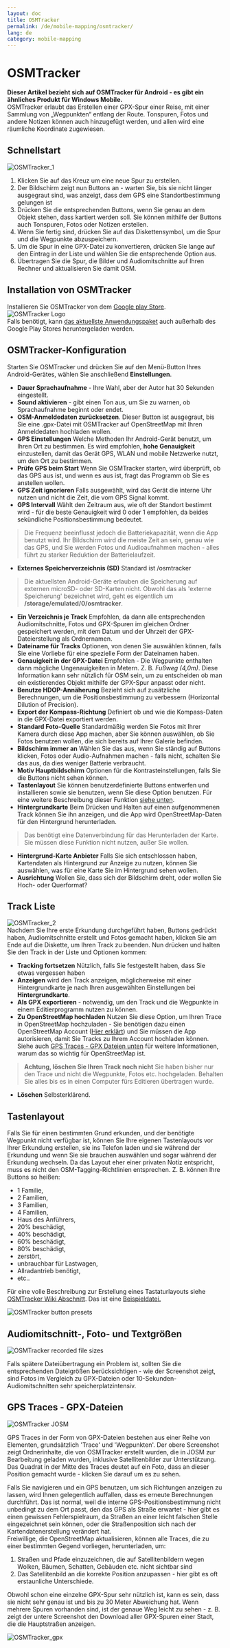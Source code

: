 ```yaml
---
layout: doc
title: OSMTracker
permalink: /de/mobile-mapping/osmtracker/
lang: de
category: mobile-mapping
---
```


OSMTracker
==============

  
**Dieser Artikel bezieht sich auf OSMTracker für Android - es gibt ein ähnliches Produkt für Windows Mobile.**  
OSMTracker erlaubt das Erstellen einer GPX-Spur einer Reise, mit einer Sammlung von „Wegpunkten“ entlang der Route. Tonspuren, Fotos und andere Notizen können auch hinzugefügt werden, und allen wird eine räumliche Koordinate zugewiesen.

Schnellstart
-----------

![OSMTracker_1][]  

1. Klicken Sie auf das Kreuz um eine neue Spur zu erstellen.  
2. Der Bildschirm zeigt nun Buttons an - warten Sie, bis sie nicht länger ausgegraut sind, was anzeigt, dass dem GPS eine Standortbestimmung gelungen ist  
3. Drücken Sie die entsprechenden Buttons, wenn Sie genau an dem Objekt stehen, dass kartiert werden soll. Sie können mithilfe der Buttons auch Tonspuren, Fotos oder Notizen erstellen.  
4. Wenn Sie fertig sind, drücken Sie auf das Diskettensymbol, um die Spur und die Wegpunkte abzuspeichern.  
5. Um die Spur in eine GPX-Datei zu konvertieren, drücken Sie lange auf den Eintrag in der Liste und wählen Sie die entsprechende Option aus.  
6. Übertragen Sie die Spur, die Bilder und Audiomitschnitte auf Ihren Rechner und aktualisieren Sie damit OSM.  


Installation von OSMTracker
-------------------------

Installieren Sie OSMTracker von dem [Google play Store](https://play.google.com/store/apps/details?id=me.guillaumin.android.osmtracker).  
![OSMTracker Logo][]  
Falls benötigt, kann [das aktuellste Anwendungspaket](https://drive.google.com/folderview?id=0BxxhTXmYjyeSSjg1MFhJWnJLams#list) auch außerhalb des Google Play Stores heruntergeladen werden.  


OSMTracker-Konfiguration
------------------------

Starten Sie OSMTracker und drücken Sie auf den Menü-Button Ihres Android-Gerätes, wählen Sie anschließend **Einstellungen**.  

- **Dauer Sprachaufnahme** - Ihre Wahl, aber der Autor hat 30 Sekunden eingestellt.  
- **Sound aktivieren** - gibt einen Ton aus, um Sie zu warnen, ob Sprachaufnahme beginnt oder endet.  
- **OSM-Anmeldedaten zurücksetzen**. Dieser Button ist ausgegraut, bis Sie eine .gpx-Datei mit OSMTracker auf OpenStreetMap mit Ihren Anmeldedaten hochladen wollen.  
- **GPS Einstellungen** Welche Methoden Ihr Android-Gerät benutzt, um Ihren Ort zu bestimmen. Es wird empfohlen, **hohe Genauigkeit** einzustellen, damit das Gerät GPS, WLAN und mobile Netzwerke nutzt, um den Ort zu bestimmen.  
- **Prüfe GPS beim Start** Wenn Sie OSMTracker starten, wird überprüft, ob das GPS aus ist, und wenn es aus ist, fragt das Programm ob Sie es anstellen wollen.
- **GPS Zeit ignorieren** Falls ausgewählt, wird das Gerät die interne Uhr nutzen und nicht die Zeit, die vom GPS Signal kommt.  
- **GPS Intervall** Wählt den Zeitraum aus, wie oft der Standort bestimmt wird - für die beste Genauigkeit wird 0 oder 1 empfohlen, da beides sekündliche Positionsbestimmung bedeutet.  

> Die Frequenz beeinflusst jedoch die Batteriekapazität, wenn die App benutzt wird. Ihr Bildschirm wird die meiste Zeit an sein, genau wie das GPS, und Sie werden Fotos und Audioaufnahmen machen - alles führt zu starker Reduktion der Batterielaufzeit.  

- **Externes Speicherverzeichnis (SD)** Standard ist /osmtracker  

> Die aktuellsten Android-Geräte erlauben die Speicherung auf externen microSD- oder SD-Karten nicht. Obwohl das als 'externe Speicherung' bezeichnet wird, geht es eigentlich um **/storage/emulated/0/osmtracker**.  

- **Ein Verzeichnis je Track** Empfohlen, da dann alle entsprechenden Audiomitschnitte, Fotos und GPX-Spuren im gleichen Ordner gespeichert werden, mit dem Datum und der Uhrzeit der GPX-Dateierstellung als Ordnernamen.  
- **Dateiname für Tracks** Optionen, von denen Sie auswählen können, falls Sie eine Vorliebe für eine spezielle Form der Dateinamen haben.  
- **Genauigkeit in der GPX-Datei** Empfohlen - Die Wegpunkte enthalten dann mögliche Ungenauigkeiten in Metern. Z. B. *Fußweg (4,0m)*. Diese Information kann sehr nützlich für OSM sein, um zu entscheiden ob man ein existierendes Objekt mithilfe der GPX-Spur anpasst oder nicht.   
- **Benutze HDOP-Annäherung** Bezieht sich auf zusätzliche Berechnungen, um die Positionsbestimmung zu verbessern (Horizontal Dilution of Precision).  
- **Export der Kompass-Richtung** Definiert ob und wie die Kompass-Daten in die GPX-Datei exportiert werden.  
- **Standard Foto-Quelle** Standardmäßig werden Sie Fotos mit Ihrer Kamera durch diese App machen, aber Sie können auswählen, ob Sie Fotos benutzen wollen, die sich bereits auf Ihrer Galerie befinden.  
- **Bildschirm immer an** Wählen Sie das aus, wenn Sie ständig auf Buttons klicken, Fotos oder Audio-Aufnahmen machen - falls nicht, schalten Sie das aus, da dies weniger Batterie verbraucht.  
- **Motiv Hauptbildschirm** Optionen für die Kontrasteinstellungen, falls Sie die Buttons nicht sehen können.  
- **Tastenlayout** Sie können benutzerdefinierte Buttons entwerfen und installieren sowie sie benutzen, wenn Sie diese Option benutzen. Für eine weitere Beschreibung dieser Funktion [siehe unten](/de/mobile-mapping/osmtracker/#button-presets).   
- **Hintergrundkarte** Beim Drücken und Halten auf einen aufgenommenen Track können Sie ihn anzeigen, und die App wird OpenStreetMap-Daten für den Hintergrund herunterladen.  

> Das benötigt eine Datenverbindung für das Herunterladen der Karte. Sie müssen diese Funktion nicht nutzen, außer Sie wollen.  

- **Hintergrund-Karte Anbieter** Falls Sie sich entschlossen haben, Kartendaten als Hintergrund zur Anzeige zu nutzen, können Sie auswählen, was für eine Karte Sie im Hintergrund sehen wollen.  
- **Ausrichtung** Wollen Sie, dass sich der Bildschirm dreht, oder wollen Sie Hoch- oder Querformat?  

Track Liste
--------------

![OSMTracker_2][]  
Nachdem Sie Ihre erste Erkundung durchgeführt haben, Buttons gedrückt haben, Audiomitschnitte erstellt und Fotos gemacht haben, klicken Sie am Ende auf die Diskette, um Ihren Track zu beenden. Nun drücken und halten Sie den Track in der Liste und Optionen kommen:  

- **Tracking fortsetzen** Nützlich, falls Sie festgestellt haben, dass Sie etwas vergessen haben  
- **Anzeigen** wird den Track anzeigen, möglicherweise mit einer Hintergrundkarte je nach Ihren ausgewählten Einstellungen bei **Hintergrundkarte**.  
- **Als GPX exportieren** - notwendig, um den Track und die Wegpunkte in einem Editierprogramm nutzen zu können.  
- **Zu OpenStreetMap hochladen** Nutzen Sie diese Option, um Ihren Trace in OpenStreetMap hochzuladen - Sie benötigen dazu einen OpenStreetMap Account ([Hier erklärt](/de/beginner/start-osm/)) und Sie müssen die App autorisieren, damit Sie Tracks zu Ihrem Account hochladen können. Siehe auch [GPS Traces - GPX Dateien unten](/de/mobile-mapping/osmtracker/#gps-traces--gpx-files) für weitere Informationen, warum das so wichtig für OpenStreetMap ist.  

> **Achtung, löschen Sie Ihren Track noch nicht** Sie haben bisher nur den Trace und nicht die Wegpunkte, Fotos etc. hochgeladen. Behalten Sie alles bis es in einen Computer fürs Editieren übertragen wurde.  

- **Löschen** Selbsterklärend.  


Tastenlayout
--------------

Falls Sie für einen bestimmten Grund erkunden, und der benötigte Wegpunkt nicht verfügbar ist, können Sie Ihre eigenen Tastenlayouts vor Ihrer Erkundung erstellen, sie ins Telefon laden und sie während der Erkundung und wenn Sie sie brauchen auswählen und sogar während der Erkundung wechseln. Da das Layout eher einer privaten Notiz entspricht, muss es nicht den OSM-Tagging-Richtlinien entsprechen. Z. B. können Ihre Buttons so heißen:  

- 1 Familie,  
- 2 Familien,  
- 3 Familien,  
- 4 Familien,  
- Haus des Anführers,  
- 20% beschädigt,  
- 40% beschädigt,  
- 60% beschädigt,  
- 80% beschädigt,  
- zerstört,  
- unbrauchbar für Lastwagen,  
- Allradantrieb benötigt,  
- etc..  

Für eine volle Beschreibung zur Erstellung eines Tastaturlayouts siehe [OSMTracker Wiki Abschnitt](https://github.com/nguillaumin/osmtracker-android/wiki/Custom-buttons-layouts). Das ist eine [Beispieldatei.](/files/R_of_Way.xml)  

![OSMTracker button presets][]  


Audiomitschnitt-, Foto- und Textgrößen  
-----------------------------------------------  

![OSMTracker recorded file sizes][]  

Falls spätere Dateiübertragung ein Problem ist, sollten Sie die entsprechenden Dateigrößen berücksichtigen - wie der Screenshot zeigt, sind Fotos im Vergleich zu GPX-Dateien oder 10-Sekunden-Audiomitschnitten sehr speicherplatzintensiv.  


GPS Traces - GPX-Dateien
----------------------  

![OSMTracker JOSM][]  

GPS Traces in der Form von GPX-Dateien bestehen aus einer Reihe von Elementen, grundsätzlich 'Trace' und 'Wegpunkten'. Der obere Screenshot zeigt Ordnerinhalte, die von OSMTracker erstellt wurden, die in JOSM zur Bearbeitung geladen wurden, inklusive Satellitenbilder zur Unterstützung. Das Quadrat in der Mitte des Traces deutet auf ein Foto, dass an dieser Position gemacht wurde - klicken Sie darauf um es zu sehen.  

Falls Sie navigieren und ein GPS benutzen, um sich Richtungen anzeigen zu lassen, wird Ihnen gelegentlich auffallen, dass es erneute Berechnungen durchführt. Das ist normal, weil die interne GPS-Positionsbestimmung nicht unbedingt zu dem Ort passt, den das GPS als Straße erwartet - hier gibt es einen gewissen Fehlerspielraum, da Straßen an einer leicht falschen Stelle eingezeichnet sein können, oder die Straßenposition sich nach der Kartendatenerstellung verändert hat.  
Freiwillige, die OpenStreetMap aktualisieren, können alle Traces, die zu einer bestimmten Gegend vorliegen, herunterladen, um:  

1. Straßen und Pfade einzuzeichnen, die auf Satellitenbildern wegen Wolken, Bäumen, Schatten, Gebäuden etc. nicht sichtbar sind  
2. Das Satellitenbild an die korrekte Position anzupassen - hier gibt es oft erstaunliche Unterschiede.  

Obwohl schon eine einzelne GPX-Spur sehr nützlich ist, kann es sein, dass sie nicht sehr genau ist und bis zu 30 Meter Abweichung hat. Wenn mehrere Spuren vorhanden sind, ist der genaue Weg leicht zu sehen - z. B. zeigt der untere Screenshot den Download aller GPX-Spuren einer Stadt, die die Hauptstraßen anzeigen.  

![OSMTracker_gpx][] 




[OSMTracker Logo]: /images/mobile-mapping/osmtracker_logo.png
[OSMTracker_1]: /images/mobile-mapping/OSMTracker_1.png
[OSMTracker_2]: /images/mobile-mapping/OSMTracker_2.png
[OSMTracker button presets]: /images/mobile-mapping/OSMTracker_presets.png
[OSMTracker recorded file sizes]: /images/mobile-mapping/OSMTracker_files.png
[OSMTracker_gpx]: /images/mobile-mapping/OSMTracker_gpx.png
[OSMTracker JOSM]: /images/mobile-mapping/OSMTracker_JOSM.png